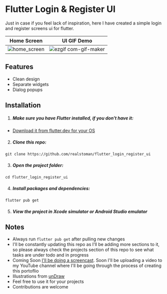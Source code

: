 # Flutter Login & Register UI

Just in case if you feel lack of inspiration, here I have created a simple login and register screens ui for flutter.

Home Screen            |  UI GIF Demo
:-------------------------:|:-------------------------:
![home_screen](https://user-images.githubusercontent.com/16396664/190355051-cd361394-4de1-44a0-bc30-a045a0228566.png)  |  ![ezgif com-gif-maker](https://user-images.githubusercontent.com/16396664/190354883-4cdeeb4f-6ffc-4a16-9cc6-fe98dba8a219.gif)

## Features

-   Clean design
-   Separate widgets
-   Dialog popups

## Installation

1. ##### Make sure you have Flutter installed, if you don't have it:

-   [Download it from flutter.dev for your OS](https://docs.flutter.dev/get-started/install)


2. ##### Clone this repo:

```
git clone https://github.com/realstoman/flutter_login_register_ui
```

3. ##### Open the project folder:

```
cd flutter_login_register_ui
```

4. ##### Install packages and dependencies:

```
flutter pub get
```

5. ##### View the project in Xcode simulator or Android Studio emulator


## Notes

-   Always run `flutter pub get` after pulling new changes
-   I'll be constantly updating this repo as I'll be adding more sections to it, so please always check the projects section of this repo to see what tasks are under todo and in progress
-   Coming Soon [I'll be doing a screencast](https://www.youtube.com/c/StomanStudio). Soon I'll be uploading a video to my YouTube channel where I'll be going through the process of creating this portoflio
-   Illustrations from [unDraw](https://undraw.co)
-   Feel free to use it for your projects
-   Contributions are welcome